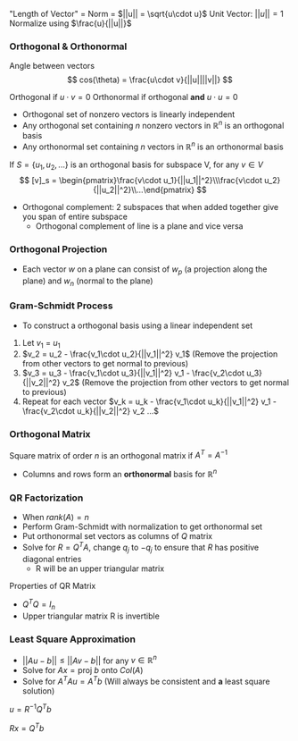 "Length of Vector" = Norm = $||u|| = \sqrt{u\cdot u}$
Unit Vector: $||u|| = 1$
Normalize using $\frac{u}{||u||}$

### Orthogonal & Orthonormal

Angle between vectors
$$
cos(\theta) = \frac{u\cdot v}{||u||||v||}
$$

Orthogonal if $u \cdot v = 0$
Orthonormal if orthogonal **and** $u \cdot u = 0$

- Orthogonal set of nonzero vectors is linearly independent
- Any orthogonal set containing $n$ nonzero vectors in $\mathbb{R}^n$ is an orthogonal basis
- Any orthonormal set containing $n$ vectors in $\mathbb{R}^n$ is an orthonormal basis

If $S = \{u_1,u_2,...\}$ is an orthogonal basis for subspace V, for any $v \in V$
$$
[v]_s = \begin{pmatrix}\frac{v\cdot u_1}{||u_1||^2}\\\frac{v\cdot u_2}{||u_2||^2}\\...\end{pmatrix}
$$

- Orthogonal complement: 2 subspaces that when added together give you span of entire subspace
	- Orthogonal complement of line is a plane and vice versa

### Orthogonal Projection
- Each vector $w$ on a plane can consist of $w_p$ (a projection along the plane) and $w_n$ (normal to the plane) 

### Gram-Schmidt Process
- To construct a orthogonal basis using a linear independent set

1. Let $v_1$ = $u_1$
2. $v_2 = u_2 - \frac{v_1\cdot u_2}{||v_1||^2} v_1$ (Remove the projection from other vectors to get normal to previous)
3. $v_3 = u_3 - \frac{v_1\cdot u_3}{||v_1||^2} v_1 - \frac{v_2\cdot u_3}{||v_2||^2} v_2$ (Remove the projection from other vectors to get normal to previous)
4. Repeat for each vector $v_k = u_k - \frac{v_1\cdot u_k}{||v_1||^2} v_1 - \frac{v_2\cdot u_k}{||v_2||^2} v_2 ...$

### Orthogonal Matrix
Square matrix of order $n$ is an orthogonal matrix if $A^T = A^{-1}$
- Columns and rows form an **orthonormal** basis for $\mathbb{R}^n$

### QR Factorization
- When $rank(A) = n$
- Perform Gram-Schmidt with normalization to get orthonormal set
- Put orthonormal set vectors as columns of $Q$ matrix
- Solve for $R = Q^TA$, change $q_j$ to $-q_j$ to ensure that $R$ has positive diagonal entries
	- R will be an upper triangular matrix

Properties of QR Matrix
- $Q^TQ = I_n$
- Upper triangular matrix R is invertible

### Least Square Approximation
- $||Au-b|| \leq ||Av-b||$ for any $v \in \mathbb{R}^n$
- Solve for $Ax = \text{proj }b\text{ onto }Col(A)$
- Solve for $A^TAu=A^Tb$ (Will always be consistent and **a** least square solution)

$u = R^{-1}Q^Tb$

$Rx = Q^Tb$
